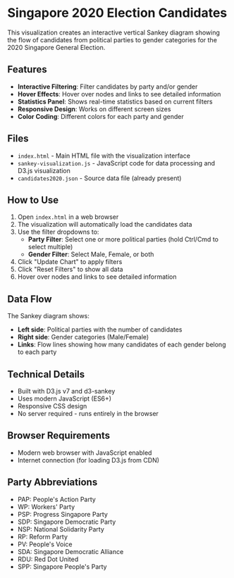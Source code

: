 # Singapore 2020 Election Candidates

This visualization creates an interactive vertical Sankey diagram showing the flow of candidates from political parties to gender categories for the 2020 Singapore General Election.

## Features

- **Interactive Filtering**: Filter candidates by party and/or gender
- **Hover Effects**: Hover over nodes and links to see detailed information
- **Statistics Panel**: Shows real-time statistics based on current filters
- **Responsive Design**: Works on different screen sizes
- **Color Coding**: Different colors for each party and gender

## Files

- `index.html` - Main HTML file with the visualization interface
- `sankey-visualization.js` - JavaScript code for data processing and D3.js visualization
- `candidates2020.json` - Source data file (already present)

## How to Use

1. Open `index.html` in a web browser
2. The visualization will automatically load the candidates data
3. Use the filter dropdowns to:
   - **Party Filter**: Select one or more political parties (hold Ctrl/Cmd to select multiple)
   - **Gender Filter**: Select Male, Female, or both
4. Click "Update Chart" to apply filters
5. Click "Reset Filters" to show all data
6. Hover over nodes and links to see detailed information

## Data Flow

The Sankey diagram shows:
- **Left side**: Political parties with the number of candidates
- **Right side**: Gender categories (Male/Female)
- **Links**: Flow lines showing how many candidates of each gender belong to each party

## Technical Details

- Built with D3.js v7 and d3-sankey
- Uses modern JavaScript (ES6+)
- Responsive CSS design
- No server required - runs entirely in the browser

## Browser Requirements

- Modern web browser with JavaScript enabled
- Internet connection (for loading D3.js from CDN)

## Party Abbreviations

- PAP: People's Action Party
- WP: Workers' Party
- PSP: Progress Singapore Party
- SDP: Singapore Democratic Party
- NSP: National Solidarity Party
- RP: Reform Party
- PV: People's Voice
- SDA: Singapore Democratic Alliance
- RDU: Red Dot United
- SPP: Singapore People's Party
